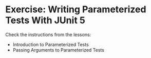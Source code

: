 # Exercise: Writing Parameterized Tests With JUnit 5

Check the instructions from the lessons: 

* Introduction to Parameterized Tests
* Passing Arguments to Parameterized Tests